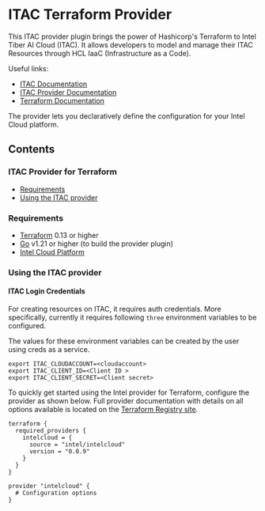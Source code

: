 # ITAC Terraform Provider 

This ITAC provider plugin brings the power of Hashicorp's Terraform to Intel Tiber AI Cloud (ITAC). It allows developers to model and manage their ITAC Resources through HCL IaaC (Infrastructure as a Code).

Useful links:
- [ITAC Documentation](https://staging.console.idcservice.net/docs/index.html)
- [ITAC Provider Documentation](https://registry.terraform.io/providers/intel/intelcloud/latest/docs)
- [Terraform Documentation](https://www.terraform.io/docs/language/index.html)
<!-- [Terraform Provider Development](DEVELOPMENT.md) -->

The provider lets you declaratively define the configuration for your Intel Cloud platform.


## Contents

### ITAC Provider for Terraform
  - [Requirements](#requirements)
  - [Using the ITAC provider](#using-the-itac-provider)


### Requirements
-	[Terraform](https://www.terraform.io/downloads.html) 0.13 or higher
-	[Go](https://golang.org/doc/install) v1.21 or higher (to build the provider plugin)
- [Intel Cloud Platform](https://ai.cloud.intel.com/)

### Using the ITAC provider

#### ITAC Login Credentials
For creating resources on ITAC, it requires auth credentials. More specifically, currently it requires following `three` environment variables to be configured.

The values for these environment variables can be created by the user using creds as a service.

```
export ITAC_CLOUDACCOUNT=<cloudaccount>
export ITAC_CLIENT_ID=<Client ID >
export ITAC_CLIENT_SECRET=<Client secret>
```


To quickly get started using the Intel provider for Terraform, configure the provider as shown below. Full provider documentation with details on all options available is located on the [Terraform Registry site](https://registry.terraform.io/providers/intel/intelcloud/latest/docs).

```hcl
terraform {
  required_providers {
    intelcloud = {
      source = "intel/intelcloud"
      version = "0.0.9"
    }
  }
}

provider "intelcloud" {
  # Configuration options
}
